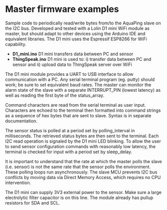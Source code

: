 # Master firmware examples

Sample code to periodically read/write bytes from/to the AquaPing slave on the I2C bus. 
    Developed and tested with a Lolin D1 mini WiFi module as master, but should adapt to 
    other devices using the Arduino IDE and equivalent libraries. The D1 mini uses the Espressif ESP8266 for WiFi capability.
    
- **D1_mini.ino**  D1 mini transfers data between PC and sensor
-  **ThingSpeak.ino** D1 mini is used to: i) transfer data between PC and sensor and ii) upload data to ThingSpeak server over WiFi
    
 The D1 mini module provides a UART to USB interface to allow communication with a PC. 
    Any serial terminal program (eg. putty) should work; be sure to set equivalent baud rates. 
    The master can monitor the alarm state of the slave with a separate INTERRUPT_PIN (lowest latency) 
    as well as reading the first byte of the status_array. 
    
 Command characters are read from the serial terminal as user input. Characters are echoed to 
    the terminal then formatted into command strings as a sequence of hex bytes that are sent to slave. 
    Syntax is in separate documentation.

 The sensor status is polled at a period set by polling_interval in milliseconds. The retrieved 
    status bytes are then sent to the terminal. Each I2C read operation is signaled by the D1 mini LED blinking. 
    To allow the user to send sensor configuration commands with reasonably low latency, the terminal 
    is checked for input with a period set by sleep_delay. 
    
It is important to understand that the rate at which
    the master polls the slave (i.e. sensor) is not the same rate that the sensor polls the environment. These polling 
    loops run asynchronously. The slave MCU prevents I2C bus conflicts by moving data via Direct Memory Access, which requires no
    CPU intervention. 

The D1 mini can supply 3V3 external power to the sensor.
    Make sure a large electrolytic filter capacitor is on this line.
    The module already has pullup resistors for SDA and SCL.
  

